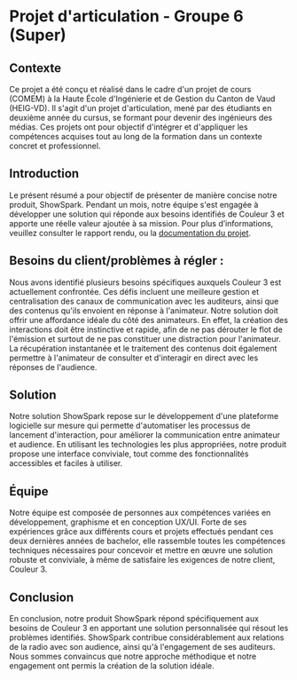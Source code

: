 # Projet d'articulation - Groupe 6 (Super)
## Contexte
Ce projet a été conçu et réalisé dans le cadre d'un projet de cours (COMEM) à la Haute École d'Ingénierie et de Gestion du Canton de Vaud (HEIG-VD). Il s'agit d'un projet d'articulation, mené par des étudiants en deuxième année du cursus, se formant pour devenir des ingénieurs des médias. Ces projets ont pour objectif d'intégrer et d'appliquer les compétences acquises tout au long de la formation dans un contexte concret et professionnel.
## Introduction
Le présent résumé a pour objectif de présenter de manière concise notre produit, ShowSpark. Pendant un mois, notre équipe s'est engagée à développer une solution qui réponde aux besoins identifiés de Couleur 3 et apporte une réelle valeur ajoutée à sa mission.
Pour plus d’informations, veuillez consulter le rapport rendu, ou la [documentation du projet](https://github.com/C-Super/couleur3/tree/main/docs/Wiki).
## Besoins du client/problèmes à régler :
Nous avons identifié plusieurs besoins spécifiques auxquels Couleur 3 est actuellement confrontée. Ces défis incluent une meilleure gestion et centralisation des canaux de communication avec les auditeurs, ainsi que des contenus qu'ils envoient en réponse à l'animateur. Notre solution doit offrir une affordance idéale du côté des animateurs. En effet, la création des interactions doit être instinctive et rapide, afin de ne pas dérouter le flot de l'émission et surtout de ne pas constituer une distraction pour l'animateur. La récupération instantanée et le traitement des contenus doit également permettre à l'animateur de consulter et d'interagir en direct avec les réponses de l'audience.
## Solution
Notre solution ShowSpark repose sur le développement d'une plateforme logicielle sur mesure qui permette d'automatiser les processus de lancement d'interaction, pour améliorer la communication entre animateur et audience. En utilisant les technologies les plus appropriées, notre produit propose une interface conviviale, tout comme des fonctionnalités accessibles et faciles à utiliser.
## Équipe
Notre équipe est composée de personnes aux compétences variées en développement, graphisme et en conception UX/UI. Forte de ses expériences grâce aux différents cours et projets effectués pendant ces deux dernières années de bachelor, elle rassemble toutes les compétences techniques nécessaires pour concevoir et mettre en œuvre une solution robuste et conviviale, à même de satisfaire les exigences de notre client, Couleur 3.
## Conclusion
En conclusion, notre produit ShowSpark répond spécifiquement aux besoins de Couleur 3 en apportant une solution personnalisée qui résout les problèmes identifiés. ShowSpark contribue considérablement aux relations de la radio avec son audience, ainsi qu'à l'engagement de ses auditeurs. Nous sommes convaincus que notre approche méthodique et notre engagement ont permis la création de la solution idéale.
